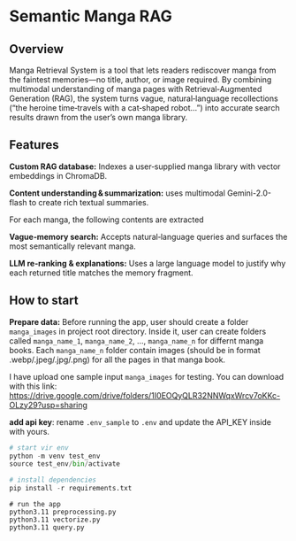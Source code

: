 # Semantic Manga RAG

## Overview

Manga Retrieval System is a tool that lets readers rediscover manga from the faintest memories—no title, author, or image required. By combining multimodal understanding of manga pages with Retrieval‑Augmented Generation (RAG), the system turns vague, natural‑language recollections (“the heroine time‑travels with a cat‑shaped robot…”) into accurate search results drawn from the user’s own manga library.

## Features

**Custom RAG database:** Indexes a user‑supplied manga library with vector embeddings in ChromaDB.

**Content understanding & summarization:** uses multimodal Gemini-2.0-flash to create rich textual summaries.

For each manga, the following contents are extracted

**Vague‑memory search:** Accepts natural‑language queries and surfaces the most semantically relevant manga.

**LLM re‑ranking & explanations:** Uses a large language model to justify why each returned title matches the memory fragment.

## How to start

**Prepare data:**
Before running the app, user should create a folder `manga_images` in project root directory. Inside it, user can create folders called `manga_name_1`, `manga_name_2`, ..., `manga_name_n` for differnt manga books. Each `manga_name_n` folder contain images (should be in format .webp/.jpeg/.jpg/.png) for all the pages in that manga book.

I have upload one sample input `manga_images` for testing. You can download with this link: https://drive.google.com/drive/folders/1I0EOQyQLR32NNWqxWrcv7oKKc-OLzy29?usp=sharing

**add api key**:
rename `.env_sample` to `.env` and update the API_KEY inside with yours.

```python
# start vir env
python -m venv test_env
source test_env/bin/activate

# install dependencies
pip install -r requirements.txt
```

```
# run the app
python3.11 preprocessing.py
python3.11 vectorize.py
python3.11 query.py
```
